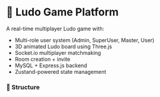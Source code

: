 # 🎲 Ludo Game Platform

A real-time multiplayer Ludo game with:

- Multi-role user system (Admin, SuperUser, Master, User)
- 3D animated Ludo board using Three.js
- Socket.io multiplayer matchmaking
- Room creation + invite
- MySQL + Express.js backend
- Zustand-powered state management

### 📁 Structure

